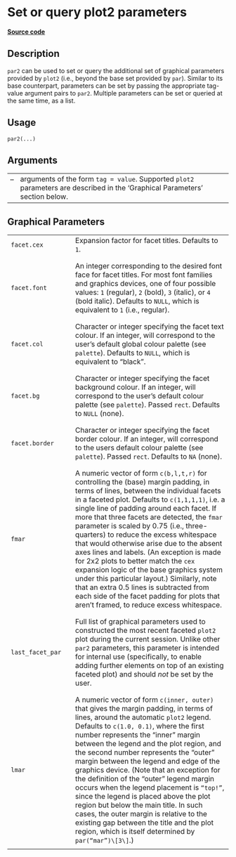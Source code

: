 

# Set or query plot2 parameters

[**Source code**](https://github.com/grantmcdermott/plot2/tree/main/R/#L)

## Description

<code>par2</code> can be used to set or query the additional set of
graphical parameters provided by <code>plot2</code> (i.e., beyond the
base set provided by <code>par</code>). Similar to its base counterpart,
parameters can be set by passing the appropriate tag-value argument
pairs to <code>par2</code>. Multiple parameters can be set or queried at
the same time, as a list.

## Usage

<pre><code class='language-R'>par2(...)
</code></pre>

## Arguments

<table>
<tr>
<td style="white-space: nowrap; font-family: monospace; vertical-align: top">
<code id="par2_:_...">…</code>
</td>
<td>
arguments of the form <code>tag = value</code>. Supported
<code>plot2</code> parameters are described in the ‘Graphical
Parameters’ section below.
</td>
</tr>
</table>

## Graphical Parameters

<table>
<tr>
<td style="text-align: left;">
<code>facet.cex</code>
</td>
<td style="text-align: left;">
</td>
<td style="text-align: left;">
Expansion factor for facet titles. Defaults to <code>1</code>.
</td>
</tr>
<tr>
<td style="text-align: left;">
</td>
<td style="text-align: left;">
</td>
<td style="text-align: left;">
</td>
</tr>
<tr>
<td style="text-align: left;">
</td>
<td style="text-align: left;">
</td>
<td style="text-align: left;">
</td>
</tr>
<tr>
<td style="text-align: left;">
<code>facet.font</code>
</td>
<td style="text-align: left;">
</td>
<td style="text-align: left;">
An integer corresponding to the desired font face for facet titles. For
most font families and graphics devices, one of four possible values:
<code>1</code> (regular), <code>2</code> (bold), <code>3</code>
(italic), or <code>4</code> (bold italic). Defaults to
<code>NULL</code>, which is equivalent to <code>1</code> (i.e.,
regular).
</td>
</tr>
<tr>
<td style="text-align: left;">
</td>
<td style="text-align: left;">
</td>
<td style="text-align: left;">
</td>
</tr>
<tr>
<td style="text-align: left;">
</td>
<td style="text-align: left;">
</td>
<td style="text-align: left;">
</td>
</tr>
<tr>
<td style="text-align: left;">
<code>facet.col</code>
</td>
<td style="text-align: left;">
</td>
<td style="text-align: left;">
Character or integer specifying the facet text colour. If an integer,
will correspond to the user’s default global colour palette (see
<code>palette</code>). Defaults to <code>NULL</code>, which is
equivalent to “black”.
</td>
</tr>
<tr>
<td style="text-align: left;">
</td>
<td style="text-align: left;">
</td>
<td style="text-align: left;">
</td>
</tr>
<tr>
<td style="text-align: left;">
</td>
<td style="text-align: left;">
</td>
<td style="text-align: left;">
</td>
</tr>
<tr>
<td style="text-align: left;">
<code>facet.bg</code>
</td>
<td style="text-align: left;">
</td>
<td style="text-align: left;">
Character or integer specifying the facet background colour. If an
integer, will correspond to the user’s default colour palette (see
<code>palette</code>). Passed <code>rect</code>. Defaults to
<code>NULL</code> (none).
</td>
</tr>
<tr>
<td style="text-align: left;">
</td>
<td style="text-align: left;">
</td>
<td style="text-align: left;">
</td>
</tr>
<tr>
<td style="text-align: left;">
</td>
<td style="text-align: left;">
</td>
<td style="text-align: left;">
</td>
</tr>
<tr>
<td style="text-align: left;">
<code>facet.border</code>
</td>
<td style="text-align: left;">
</td>
<td style="text-align: left;">
Character or integer specifying the facet border colour. If an integer,
will correspond to the users default colour palette (see
<code>palette</code>). Passed <code>rect</code>. Defaults to
<code>NA</code> (none).
</td>
</tr>
<tr>
<td style="text-align: left;">
</td>
<td style="text-align: left;">
</td>
<td style="text-align: left;">
</td>
</tr>
<tr>
<td style="text-align: left;">
</td>
<td style="text-align: left;">
</td>
<td style="text-align: left;">
</td>
</tr>
<tr>
<td style="text-align: left;">
<code>fmar</code>
</td>
<td style="text-align: left;">
</td>
<td style="text-align: left;">
A numeric vector of form <code>c(b,l,t,r)</code> for controlling the
(base) margin padding, in terms of lines, between the individual facets
in a faceted plot. Defaults to <code>c(1,1,1,1)</code>, i.e. a single
line of padding around each facet. If more that three facets are
detected, the <code>fmar</code> parameter is scaled by 0.75 (i.e.,
three-quarters) to reduce the excess whitespace that would otherwise
arise due to the absent axes lines and labels. (An exception is made for
2x2 plots to better match the <code>cex</code> expansion logic of the
base graphics system under this particular layout.) Similarly, note that
an extra 0.5 lines is subtracted from each side of the facet padding for
plots that aren’t framed, to reduce excess whitespace.
</td>
</tr>
<tr>
<td style="text-align: left;">
</td>
<td style="text-align: left;">
</td>
<td style="text-align: left;">
</td>
</tr>
<tr>
<td style="text-align: left;">
</td>
<td style="text-align: left;">
</td>
<td style="text-align: left;">
</td>
</tr>
<tr>
<td style="text-align: left;">
<code>last_facet_par</code>
</td>
<td style="text-align: left;">
</td>
<td style="text-align: left;">
Full list of graphical parameters used to constructed the most recent
faceted <code>plot2</code> plot during the current session. Unlike other
<code>par2</code> parameters, this parameter is intended for internal
use (specifically, to enable adding further elements on top of an
existing faceted plot) and should <em>not</em> be set by the user.
</td>
</tr>
<tr>
<td style="text-align: left;">
</td>
<td style="text-align: left;">
</td>
<td style="text-align: left;">
</td>
</tr>
<tr>
<td style="text-align: left;">
</td>
<td style="text-align: left;">
</td>
<td style="text-align: left;">
</td>
</tr>
<tr>
<td style="text-align: left;">
<code>lmar</code>
</td>
<td style="text-align: left;">
</td>
<td style="text-align: left;">
A numeric vector of form <code>c(inner, outer)</code> that gives the
margin padding, in terms of lines, around the automatic
<code>plot2</code> legend. Defaults to <code>c(1.0, 0.1)</code>, where
the first number represents the “inner” margin between the legend and
the plot region, and the second number represents the “outer” margin
between the legend and edge of the graphics device. (Note that an
exception for the definition of the “outer” legend margin occurs when
the legend placement is <code>“top!”</code>, since the legend is placed
above the plot region but below the main title. In such cases, the outer
margin is relative to the existing gap between the title and the plot
region, which is itself determined by <code>par(“mar”)\[3\]</code>.)
</td>
</tr>
<tr>
<td style="text-align: left;">
</td>
</tr>
</table>

